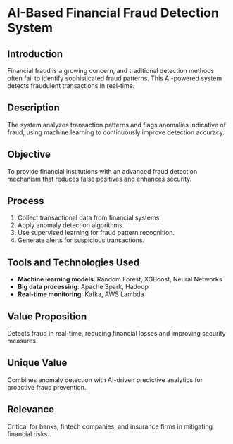 # AI-Based Financial Fraud Detection System

## Introduction
Financial fraud is a growing concern, and traditional detection methods often fail to identify sophisticated fraud patterns. This AI-powered system detects fraudulent transactions in real-time.

## Description
The system analyzes transaction patterns and flags anomalies indicative of fraud, using machine learning to continuously improve detection accuracy.

## Objective
To provide financial institutions with an advanced fraud detection mechanism that reduces false positives and enhances security.

## Process
1. Collect transactional data from financial systems.
2. Apply anomaly detection algorithms.
3. Use supervised learning for fraud pattern recognition.
4. Generate alerts for suspicious transactions.

## Tools and Technologies Used
- **Machine learning models**: Random Forest, XGBoost, Neural Networks
- **Big data processing**: Apache Spark, Hadoop
- **Real-time monitoring**: Kafka, AWS Lambda

## Value Proposition
Detects fraud in real-time, reducing financial losses and improving security measures.

## Unique Value
Combines anomaly detection with AI-driven predictive analytics for proactive fraud prevention.

## Relevance
Critical for banks, fintech companies, and insurance firms in mitigating financial risks.
